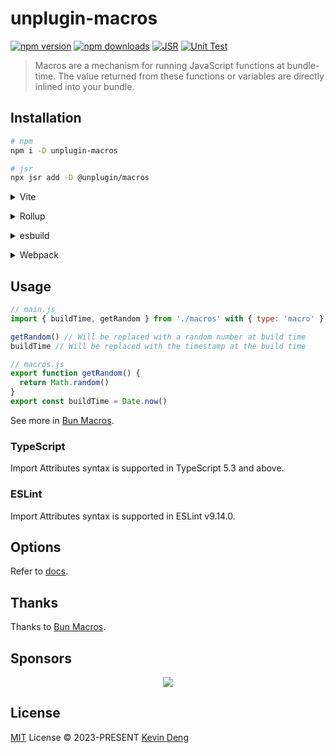# unplugin-macros

[![npm version][npm-version-src]][npm-version-href]
[![npm downloads][npm-downloads-src]][npm-downloads-href]
[![JSR][jsr-src]][jsr-href]
[![Unit Test][unit-test-src]][unit-test-href]

> Macros are a mechanism for running JavaScript functions at bundle-time.
> The value returned from these functions or variables are directly inlined into your bundle.

## Installation

```bash
# npm
npm i -D unplugin-macros

# jsr
npx jsr add -D @unplugin/macros
```

<details>
<summary>Vite</summary><br>

```ts
// vite.config.ts
import Macros from 'unplugin-macros/vite'

export default defineConfig({
  plugins: [Macros()],
})
```

<br></details>

<details>
<summary>Rollup</summary><br>

```ts
// rollup.config.js
import Macros from 'unplugin-macros/rollup'

export default {
  plugins: [Macros()],
}
```

<br></details>

<details>
<summary>esbuild</summary><br>

Requires esbuild >= 0.15

```ts
// esbuild.config.js
import { build } from 'esbuild'

build({
  plugins: [require('unplugin-macros/esbuild')()],
})
```

<br></details>

<details>
<summary>Webpack</summary><br>

```ts
// webpack.config.js
module.exports = {
  /* ... */
  plugins: [require('unplugin-macros/webpack')()],
}
```

<br></details>

## Usage

```js
// main.js
import { buildTime, getRandom } from './macros' with { type: 'macro' }

getRandom() // Will be replaced with a random number at build time
buildTime // Will be replaced with the timestamp at the build time
```

```js
// macros.js
export function getRandom() {
  return Math.random()
}
export const buildTime = Date.now()
```

See more in [Bun Macros](https://bun.sh/blog/bun-macros).

### TypeScript

Import Attributes syntax is supported in TypeScript 5.3 and above.

### ESLint

Import Attributes syntax is supported in ESLint v9.14.0.

## Options

Refer to [docs](https://jsr.io/@unplugin/macros/doc/api/~/Options).

## Thanks

Thanks to [Bun Macros](https://bun.sh/blog/bun-macros).

## Sponsors

<p align="center">
  <a href="https://cdn.jsdelivr.net/gh/sxzz/sponsors/sponsors.svg">
    <img src='https://cdn.jsdelivr.net/gh/sxzz/sponsors/sponsors.svg'/>
  </a>
</p>

## License

[MIT](./LICENSE) License © 2023-PRESENT [Kevin Deng](https://github.com/sxzz)

<!-- Badges -->

[npm-version-src]: https://img.shields.io/npm/v/unplugin-macros.svg
[npm-version-href]: https://npmjs.com/package/unplugin-macros
[npm-downloads-src]: https://img.shields.io/npm/dm/unplugin-macros
[npm-downloads-href]: https://www.npmcharts.com/compare/unplugin-macros?interval=30
[jsr-src]: https://jsr.io/badges/@unplugin/macros
[jsr-href]: https://jsr.io/@unplugin/macros
[unit-test-src]: https://github.com/unplugin/unplugin-macros/actions/workflows/unit-test.yml/badge.svg
[unit-test-href]: https://github.com/unplugin/unplugin-macros/actions/workflows/unit-test.yml
